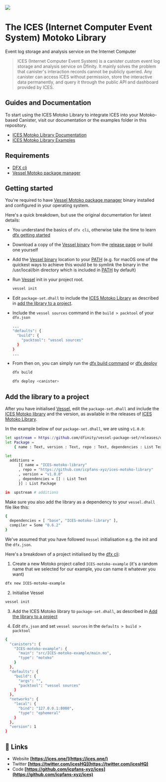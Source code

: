 ![](https://www.ices.one/logo.svg)

# The ICES (Internet Computer Event System) Motoko Library

Event log storage and analysis service on the Internet Computer

> ICES (Internet Computer Event System) is a canister custom event log storage and analysis service on Dfinity. It mainly solves the problem that canister's interaction records cannot be publicly queried. Any canister can access ICES without permission, store the interactive data permanently, and query it through the public API and dashboard provided by ICES.

## Guides and Documentation

To start using the ICES Motoko Library to integrate ICES into your Motoko-based Canister, visit our documentation or the examples folder in this repository.

- [ICES Motoko Library Documentation](https://doc.ices.one/)
- [ICES Motoko Library Examples](https://github.com/icpfans-xyz/ices-motoko-library)


## Requirements

  - [DFX cli](https://smartcontracts.org/docs/quickstart/local-quickstart.html)
  - [Vessel Motoko package manager](https://github.com/dfinity/vessel) 

## Getting started

You're required to have [Vessel Motoko package manager](https://github.com/dfinity/vessel) binary installed and configured in your operating system.

Here's a quick breakdown, but use the original documentation for latest details:

- You understand the basics of `dfx cli`, otherwise take the time to learn [dfx getting started](https://smartcontracts.org/docs/quickstart/local-quickstart.html)

- Download a copy of the [Vessel binary](https://github.com/dfinity/vessel/releases) from the [release page](https://github.com/dfinity/vessel/releases) or build one yourself

- Add the [Vessel binary](https://github.com/dfinity/vessel/releases) location to your [PATH](https://en.wikipedia.org/wiki/PATH_(variable)) (e.g. for macOS one of the quickest ways to achieve this would be to symlink the binary in the /usr/local/bin directory which is included in [PATH](https://en.wikipedia.org/wiki/PATH_(variable)) by default)

- Run [Vessel](https://github.com/dfinity/vessel/releases) init in your project root.

  ```sh
  vessel init
  ```

- Edit `package-set.dhall` to include the [ICES Motoko Library](https://github.com/icpfans-xyz/ices-motoko-library) as described in [add the library to a project](#add-the-library-to-a-project).

- Include the `vessel sources` command in the `build > packtool` of your `dfx.json`

  ```sh
  ...
  "defaults": {
    "build": {
      "packtool": "vessel sources"
    }
  }
  ...
  ```

- From then on, you can simply run the [dfx build command](https://smartcontracts.org/docs/developers-guide/cli-reference/dfx-build.html) or [dfx deploy](https://smartcontracts.org/docs/developers-guide/cli-reference/dfx-deploy.html)

  ```sh
  dfx build
  ```
  
  ```sh
  dfx deploy <canister>
  ```

## Add the library to a project

After you have initialised [Vessel](https://github.com/dfinity/vessel), edit the `package-set.dhall` and include the [ICES Motoko library](https://github.com/icpfans-xyz/ices-motoko-library) and the version, as available in the releases of [ICES Motoko Library](https://github.com/icpfans-xyz/ices-motoko-library).

In the example below of our `package-set.dhall`, we are using `v1.0.0`:

```sh
let upstream = https://github.com/dfinity/vessel-package-set/releases/download/mo-0.6.7-20210818/package-set.dhall sha256:c4bd3b9ffaf6b48d21841545306d9f69b57e79ce3b1ac5e1f63b068ca4f89957
let Package =
    { name : Text, version : Text, repo : Text, dependencies : List Text }

let
  additions =
      [{ name = "ICES-motoko-library"
      , repo = "https://github.com/icpfans-xyz/ices-motoko-library"
      , version = "v1.0.0"
      , dependencies = [] : List Text
      }] : List Package

in  upstream # additions
```
Make sure you also add the library as a dependency to your `vessel.dhall` file like this:
```sh
{
  dependencies = [ "base", "ICES-motoko-library" ],
  compiler = Some "0.6.2"
}
```
We've assumed that you have followed `Vessel` initialisation e.g. the init and the `dfx.json`. 

Here's a breakdown of a project initialised by the [dfx cli](https://smartcontracts.org/docs/developers-guide/cli-reference.html):

1) Create a new Motoko project called `ICES-motoko-example` (it's a random name that we selected for our example, you can name it whatever you want)

  ```sh
  dfx new ICES-motoko-example
  ```

2) Initialise Vessel

  ```sh
  vessel init
  ```

3) Add the ICES Motoko library to `package-set.dhall`, as described in [Add the library to a project](#add-the-library-to-a-project)

4) Edit `dfx.json` and set `vessel sources` in the `defaults > build > packtool`

  ```sh
  {
    "canisters": {
      "ICES-motoko-example": {
        "main": "src/ICES-motoko-example/main.mo",
        "type": "motoko"
      }
    },
    "defaults": {
      "build": {
        "args": "",
        "packtool": "vessel sources"
      }
    },
    "networks": {
      "local": {
        "bind": "127.0.0.1:8000",
        "type": "ephemeral"
      }
    },
    "version": 1
  }
  ```





## 🔗 Links

* Website **[https://ices.one/](https://ices.one/)**
* Twitter **[https://twitter.com/icesHQ](https://twitter.com/icesHQ)**
* Code **[https://github.com/icpfans-xyz/ices](https://github.com/icpfans-xyz/ices)**
